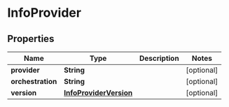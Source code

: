 
# InfoProvider

## Properties
Name | Type | Description | Notes
------------ | ------------- | ------------- | -------------
**provider** | **String** |  |  [optional]
**orchestration** | **String** |  |  [optional]
**version** | [**InfoProviderVersion**](InfoProviderVersion.md) |  |  [optional]



